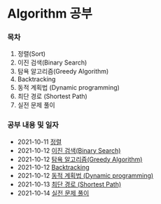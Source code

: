 # Algorithm 공부 

### 목차

1. 정렬(Sort)
2. 이진 검색(Binary Search)
3. 탐욕 알고리즘(Greedy Algorithm)
4. Backtracking
5. 동적 계획법 (Dynamic programming)
6. 최단 경로 (Shortest Path)
7. 실전 문제 풀이


### 공부 내용 및 일자 

- 2021-10-11 [정렬](./sort/README.md)
- 2021-10-12 [이진 검색(Binary Search)](./binarySearch/README.md)
- 2021-10-12 [탐욕 알고리즘(Greedy Algorithm)](./greedyAlgorithm/README.md)
- 2021-10-12 [Backtracking](./backtracking/README.md)
- 2021-10-12 [동적 계획법 (Dynamic programming)](./dynamicProgramming/README.md)
- 2021-10-13 [최단 경로 (Shortest Path)](./shortestPath/README.md)
- 2021-10-14 [실전 문제 풀이](./practiceQuestion/README.md)

